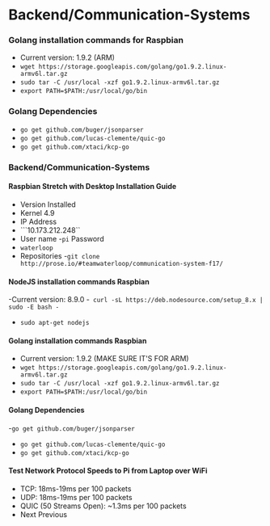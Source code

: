 # Backend/Communication-Systems

### Golang installation commands for Raspbian
- Current version: 1.9.2 (ARM)
- ```wget https://storage.googleapis.com/golang/go1.9.2.linux-armv6l.tar.gz```
- ```sudo tar -C /usr/local -xzf go1.9.2.linux-armv6l.tar.gz```
- ```export PATH=$PATH:/usr/local/go/bin```

### Golang Dependencies
- ```go get github.com/buger/jsonparser```
- ```go get github.com/lucas-clemente/quic-go```
- ```go get github.com/xtaci/kcp-go```

### Backend/Communication-Systems
#### Raspbian Stretch with Desktop Installation Guide
- Version Installed
- Kernel 4.9
- IP Address
- ```10.173.212.248``
- User name
-```pi```
Password
- ```waterloop```
- Repositories
-```git clone http://prose.io/#teamwaterloop/communication-system-f17/```

#### NodeJS installation commands Raspbian
-Current version: 8.9.0
-``` curl -sL https://deb.nodesource.com/setup_8.x | sudo -E bash -```
- ```sudo apt-get nodejs```
#### Golang installation commands Raspbian
- Current version: 1.9.2 (MAKE SURE IT'S FOR ARM)
- ```wget https://storage.googleapis.com/golang/go1.9.2.linux-armv6l.tar.gz```
- ```sudo tar -C /usr/local -xzf go1.9.2.linux-armv6l.tar.gz```
- ```export PATH=$PATH:/usr/local/go/bin```
#### Golang Dependencies
-```go get github.com/buger/jsonparser```
- ```go get github.com/lucas-clemente/quic-go```
- ```go get github.com/xtaci/kcp-go```
#### Test Network Protocol Speeds to Pi from Laptop over WiFi
- TCP: 18ms-19ms per 100 packets
- UDP: 18ms-19ms per 100 packets
- QUIC (50 Streams Open): ~1.3ms per 100 packets
- Next  Previous

